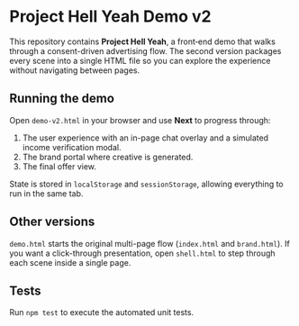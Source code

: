 # Project Hell Yeah Demo v2

This repository contains **Project Hell Yeah**, a front‑end demo that walks through a consent-driven advertising flow. The second version packages every scene into a single HTML file so you can explore the experience without navigating between pages.

## Running the demo

Open `demo-v2.html` in your browser and use **Next** to progress through:

1. The user experience with an in-page chat overlay and a simulated income verification modal.
2. The brand portal where creative is generated.
3. The final offer view.

State is stored in `localStorage` and `sessionStorage`, allowing everything to run in the same tab.

## Other versions

`demo.html` starts the original multi-page flow (`index.html` and `brand.html`). If you want a click-through presentation, open `shell.html` to step through each scene inside a single page.

## Tests

Run `npm test` to execute the automated unit tests.
